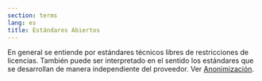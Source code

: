 ```yaml
---
section: terms
lang: es
title: Estándares Abiertos
---
```


En general se entiende por estándares técnicos libres de restricciones de licencias. También puede ser interpretado en el sentido los estándares que se desarrollan de manera independiente del proveedor. Ver [Anonimización](../anonymisation/).
